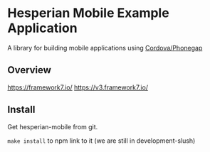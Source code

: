 # Hesperian Mobile Example Application

A library for building mobile applications using [Cordova/Phonegap](https://cordova.apache.org/)

## Overview

https://framework7.io/
https://v3.framework7.io/

## Install

Get hesperian-mobile from git.

`make install` to npm link to it (we are still in development-slush)



